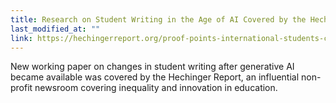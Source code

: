 ```yaml
---
title: Research on Student Writing in the Age of AI Covered by the Hechinger Report
last_modified_at: ""
link: https://hechingerreport.org/proof-points-international-students-chatgpt/
---
```


New working paper on changes in student writing after generative AI became available was covered by the Hechinger Report, an influential non-profit newsroom covering inequality and innovation in education.